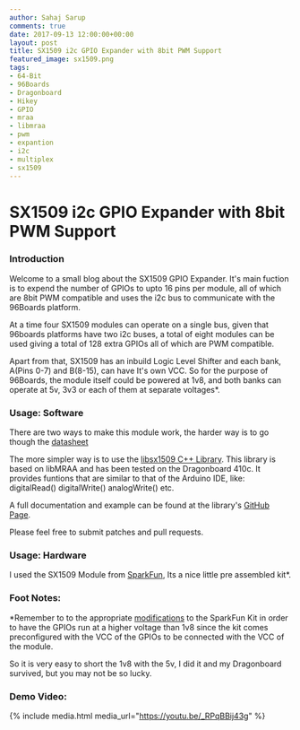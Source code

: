 ```yaml
---
author: Sahaj Sarup
comments: true
date: 2017-09-13 12:00:00+00:00
layout: post
title: SX1509 i2c GPIO Expander with 8bit PWM Support
featured_image: sx1509.png
tags:
- 64-Bit
- 96Boards
- Dragonboard
- Hikey
- GPIO
- mraa
- libmraa
- pwm
- expantion
- i2c
- multiplex
- sx1509
---
```

# **SX1509 i2c GPIO Expander with 8bit PWM Support**

### Introduction

Welcome to a small blog about the SX1509 GPIO Expander. It's main fuction is to expend the number of GPIOs to upto 16 pins per module, all of which are 8bit PWM compatible and uses the i2c bus to communicate with the 96Boards platform.

At a time four SX1509 modules can operate on a single bus, given that 96boards platforms have two i2c buses, a total of eight modules can be used giving a total of 128 extra GPIOs all of which are PWM compatible.

Apart from that, SX1509 has an inbuild Logic Level Shifter and each bank, A(Pins 0-7) and B(8-15), can have It's own VCC. So for the purpose of 96Boards, the module itself could be powered at 1v8, and both banks can operate at 5v, 3v3 or each of them at separate voltages*.

### Usage: Software

There are two ways to make this module work, the harder way is to go though the [datasheet](http://cdn.sparkfun.com/datasheets/BreakoutBoards/sx1509.pdf)

The more simpler way is to use the [libsx1509 C++ Library](https://github.com/96boards-projects/libsx1509). This library is based on libMRAA and has been tested on the Dragonboard 410c.
It provides funtions that are similar to that of the Arduino IDE, like: digitalRead() digitalWrite() analogWrite() etc.

A full documentation and example can be found at the library's [GitHub Page](https://github.com/96boards-projects/libsx1509).

Please feel free to submit patches and pull requests.

### Usage: Hardware

I used the SX1509 Module from [SparkFun](https://www.sparkfun.com/products/13601), Its a nice little pre assembled kit*.

### Foot Notes:

*Remember to to the appropriate [modifications](https://learn.sparkfun.com/tutorials/sx1509-io-expander-breakout-hookup-guide) to the SparkFun Kit in order to have the GPIOs run at a higher voltage than 1v8 since the kit comes preconfigured with the VCC of the GPIOs to be connected with the VCC of the module.

So it is very easy to short the 1v8 with the 5v, I did it and my Dragonboard survived, but you may not be so lucky.

### Demo Video:

{% include media.html media_url="https://youtu.be/_RPqBBij43g" %}

